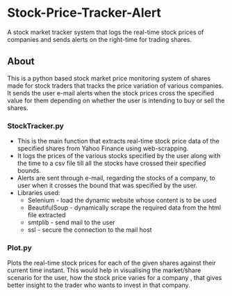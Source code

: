 # Stock-Price-Tracker-Alert
A stock market tracker system that logs the real-time stock prices of companies and sends alerts on the right-time for trading shares.

## About
This is a python based stock market price monitoring system of shares made for stock traders that tracks the price variation of various companies. It sends the user e-mail alerts when the stock prices cross the specified value for them depending on whether the user is intending to buy or sell the shares.

### StockTracker.py
* This is the main function that extracts real-time stock price data of the specified shares from Yahoo Finance using web-scrapping.
* It logs the prices of the various stocks specified by the user along with the time to a csv file till all the stocks have crossed their specified bounds.
* Alerts are sent through e-mail, regarding the stocks of a company, to user when it crosses the bound that was specified by the user.
* Libraries used:
    * Selenium - load the dynamic website whose content is to be used
    * BeautifulSoup - dynamically scrape the required data from the html file extracted
    * smtplib - send mail to the user
    * ssl - secure the connection to the mail host

### Plot.py
Plots the real-time stock prices for each of the given shares against their current time instant. This would help in visualising the market/share scenario for the user, how the stock price varies for a company , that gives better insight to the trader who wants to invest in that company.
